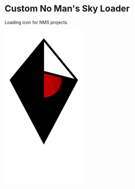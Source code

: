 # Custom No Man's Sky Loader

Loading icon for NMS projects

<img src="https://raw.githubusercontent.com/AssistantNMS/nms-loader/ad9ed46839cfd9a887b7160c33a6062bcb796a6b/loader.svg" width="50%" align="center"/>
